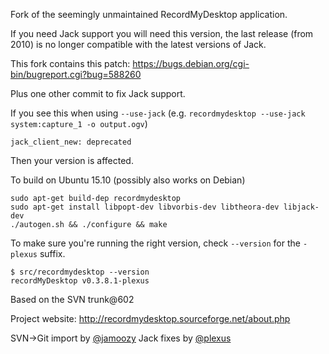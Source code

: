 Fork of the seemingly unmaintained RecordMyDesktop application.

If you need Jack support you will need this version, the last release (from 2010) is no longer compatible with the latest versions of Jack.

This fork contains this patch: https://bugs.debian.org/cgi-bin/bugreport.cgi?bug=588260

Plus one other commit to fix Jack support.

If you see this when using `--use-jack` (e.g. `recordmydesktop --use-jack system:capture_1 -o output.ogv`)

```
jack_client_new: deprecated
```

Then your version is affected.

To build on Ubuntu 15.10 (possibly also works on Debian)

```
sudo apt-get build-dep recordmydesktop
sudo apt-get install libpopt-dev libvorbis-dev libtheora-dev libjack-dev
./autogen.sh && ./configure && make
```

To make sure you're running the right version, check `--version` for the `-plexus` suffix.

```
$ src/recordmydesktop --version
recordMyDesktop v0.3.8.1-plexus
```

Based on the SVN trunk@602

Project website: http://recordmydesktop.sourceforge.net/about.php

SVN->Git import by [@jamoozy](https://github.com/jamoozy)
Jack fixes by [@plexus](https://github.com/plexus)
